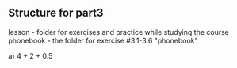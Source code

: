 ## Structure for part3

lesson - folder for exercises and practice while studying the course
phonebook - the folder for exercise #3.1-3.6 "phonebook"

a) 4 + 2 + 0.5